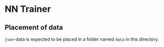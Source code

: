 # NN Trainer 

## Placement of data
`json`-data is expected to be placed in a folder named `data` in this directory.

